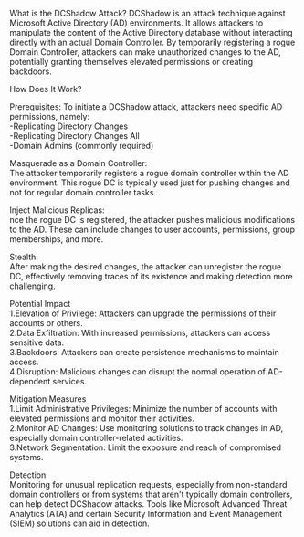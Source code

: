 What is the DCShadow Attack?
DCShadow is an attack technique against Microsoft Active Directory (AD) environments.
It allows attackers to manipulate the content of the Active Directory database without interacting directly with an actual Domain Controller.
By temporarily registering a rogue Domain Controller, attackers can make unauthorized changes to the AD, potentially granting themselves elevated permissions or creating backdoors.

How Does It Work?

Prerequisites: To initiate a DCShadow attack, attackers need specific AD permissions, namely:   
-Replicating Directory Changes   
-Replicating Directory Changes All   
-Domain Admins (commonly required)   

Masquerade as a Domain Controller:   
The attacker temporarily registers a rogue domain controller within the AD environment.
This rogue DC is typically used just for pushing changes and not for regular domain controller tasks.

Inject Malicious Replicas:   
nce the rogue DC is registered, the attacker pushes malicious modifications to the AD.
These can include changes to user accounts, permissions, group memberships, and more.

Stealth:   
After making the desired changes, the attacker can unregister the rogue DC, effectively removing traces of its existence and making detection more challenging.

Potential Impact   
1.Elevation of Privilege: Attackers can upgrade the permissions of their accounts or others.   
2.Data Exfiltration: With increased permissions, attackers can access sensitive data.   
3.Backdoors: Attackers can create persistence mechanisms to maintain access.   
4.Disruption: Malicious changes can disrupt the normal operation of AD-dependent services.   

Mitigation Measures   
1.Limit Administrative Privileges: Minimize the number of accounts with elevated permissions and monitor their activities.   
2.Monitor AD Changes: Use monitoring solutions to track changes in AD, especially domain controller-related activities.   
3.Network Segmentation: Limit the exposure and reach of compromised systems.   

Detection   
Monitoring for unusual replication requests, especially from non-standard domain controllers or from systems that aren't typically domain controllers, can help detect DCShadow attacks.
Tools like Microsoft Advanced Threat Analytics (ATA) and certain Security Information and Event Management (SIEM) solutions can aid in detection.

